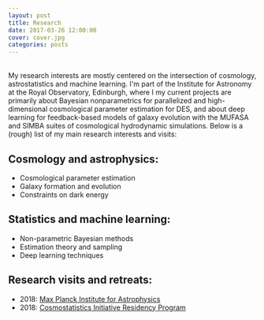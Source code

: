 ```yaml
---
layout: post
title: Research
date: 2017-03-26 12:00:00
cover: cover.jpg
categories: posts
---
```


<br>
My research interests are mostly centered on the intersection of cosmology, astrostatistics and machine learning. I'm part of the Institute for Astronomy at the Royal Observatory, Edinburgh, where I my current projects are primarily about Bayesian nonparametrics for parallelized and high-dimensional cosmological parameter estimation for DES, and about deep learning for feedback-based models of galaxy evolution with the MUFASA and SIMBA suites of cosmological hydrodynamic simulations. Below is a (rough) list of my main research interests and visits:

## Cosmology and astrophysics:

* Cosmological parameter estimation
* Galaxy formation and evolution
* Constraints on dark energy

## Statistics and machine learning:

* Non-parametric Bayesian methods
* Estimation theory and sampling
* Deep learning techniques


## Research visits and retreats:

* 2018: [Max Planck Institute for Astrophysics](http://www.mpa-garching.mpg.de)
* 2018: [Cosmostatistics Initiative Residency Program](https://cosmostatistics-initiative.org)
